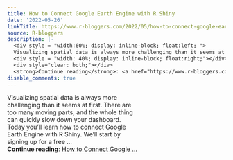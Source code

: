 ```yaml
---
title: How to Connect Google Earth Engine with R Shiny
date: '2022-05-26'
linkTitle: https://www.r-bloggers.com/2022/05/how-to-connect-google-earth-engine-with-r-shiny/
source: R-bloggers
description: |-
  <div style = "width:60%; display: inline-block; float:left; ">
  Visualizing spatial data is always more challenging than it seems at first. There are too many moving parts, and the whole thing can quickly slow down your dashboard. Today you’ll learn how to connect Google Earth Engine with R Shiny. We’ll start by signing up for a free ...</div>
  <div style = "width: 40%; display: inline-block; float:right;"></div>
  <div style="clear: both;"></div>
  <strong>Continue reading</strong>: <a href="https://www.r-bloggers.com/2022/05/how-to-connect-google-earth-engine-with-r-shiny/">How to Connect Google ...
disable_comments: true
---
```

<div style = "width:60%; display: inline-block; float:left; ">
Visualizing spatial data is always more challenging than it seems at first. There are too many moving parts, and the whole thing can quickly slow down your dashboard. Today you’ll learn how to connect Google Earth Engine with R Shiny. We’ll start by signing up for a free ...</div>
<div style = "width: 40%; display: inline-block; float:right;"></div>
<div style="clear: both;"></div>
<strong>Continue reading</strong>: <a href="https://www.r-bloggers.com/2022/05/how-to-connect-google-earth-engine-with-r-shiny/">How to Connect Google ...